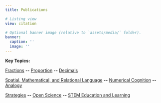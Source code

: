 ```yaml
---
title: Publications

# Listing view
view: citation

# Optional banner image (relative to `assets/media/` folder).
banner:
  caption: ''
  image: ''
---
```


**Key Topics:**

[Fractions](https://thequadlab.netlify.app/category/fractions/) **--** [Proportion](https://thequadlab.netlify.app/category/proportion/) **--** [Decimals](https://thequadlab.netlify.app/category/decimals/)

[Spatial, Mathematical, and Relational Language](https://thequadlab.netlify.app/category/spatial-mathematical-and-relational-language/) **--** [Numerical Cognition](https://thequadlab.netlify.app/category/numerical-cognition/) **--** [Analogy](https://thequadlab.netlify.app/category/analogy/)

[Strategies](https://thequadlab.netlify.app/category/strategies/) **--** [Open Science](https://thequadlab.netlify.app/category/open-science/) **--** [STEM Education and Learning](https://thequadlab.netlify.app/category/stem-education-and-learning/)

<br>